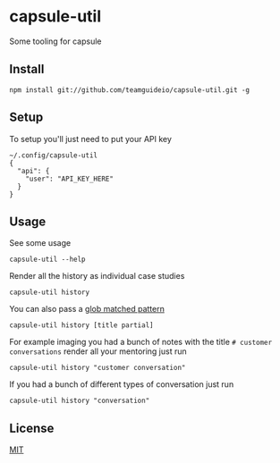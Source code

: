 # capsule-util
Some tooling for capsule


## Install

    npm install git://github.com/teamguideio/capsule-util.git -g


## Setup
To setup you'll just need to put your API key

    ~/.config/capsule-util
    {
      "api": {
        "user": "API_KEY_HERE"
      }
    }


## Usage
See some usage

    capsule-util --help

Render all the history as individual case studies

    capsule-util history 

You can also pass a [glob matched pattern](https://en.wikipedia.org/wiki/Glob_(programming))

    capsule-util history [title partial]

For example imaging you had a bunch of notes with the title `# customer conversations` render all your mentoring just run

    capsule-util history "customer conversation"

If you had a bunch of different types of conversation just run

    capsule-util history "conversation"


## License
[MIT](LICENSE)
